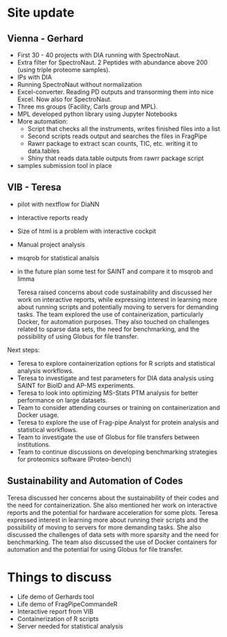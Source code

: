 # Site update

## Vienna - Gerhard
- First 30 - 40 projects with DIA running with SpectroNaut.
- Extra filter for SpectroNaut. 2 Peptides with abundance above 200 (using triple proteome samples).
- IPs with DIA
- Running SpectroNaut without normalization
- Excel-converter. Reading PD outputs and transorming them into nice Excel. Now also for SpectroNaut.
- Three ms groups (Facility, Carls group and MPL).
- MPL developed python library using Jupyter Notebooks
- More automation:
  * Script that checks all the instruments, writes finished files into a list
  * Second scripts reads output and searches the files in FragPipe
  * Rawrr package to extract scan counts, TIC, etc. writing it to data.tables
  * Shiny that reads data.table outputs from rawrr package script
- samples submission tool in place

## VIB - Teresa
- pilot with nextflow for DiaNN
- Interactive reports ready
- Size of html is a problem with interactive cockpit
- Manual project analysis
- msqrob for statistical analsis
- in the future plan some test for SAINT and compare it to msqrob and limma

  Teresa raised concerns about code sustainability and discussed her work on interactive reports, while expressing interest in learning more about running scripts and potentially moving to servers for demanding tasks. The team explored the use of containerization, particularly Docker, for automation purposes. They also touched on challenges related to sparse data sets, the need for benchmarking, and the possibility of using Globus for file transfer.

Next steps:
- Teresa to explore containerization options for R scripts and statistical analysis workflows.
- Teresa to investigate and test parameters for DIA data analysis using SAINT for BioID and AP-MS experiments.
- Teresa to look into optimizing MS-Stats PTM analysis for better performance on large datasets.
- Team to consider attending courses or training on containerization and Docker usage.
- Teresa to explore the use of Frag-pipe Analyst for protein analysis and statistical workflows.
- Team to investigate the use of Globus for file transfers between institutions.
- Team to continue discussions on developing benchmarking strategies for proteomics software (Proteo-bench)

## Sustainability and Automation of Codes
Teresa discussed her concerns about the sustainability of their codes and the need for containerization. She also mentioned her work on interactive reports and the potential for hardware acceleration for some plots. Teresa expressed interest in learning more about running their scripts and the possibility of moving to servers for more demanding tasks. She also discussed the challenges of data sets with more sparsity and the need for benchmarking. The team also discussed the use of Docker containers for automation and the potential for using Globus for file transfer.



# Things to discuss
- Life demo of Gerhards tool
- Life demo of FragPipeCommandeR
- Interactive report from VIB
- Containerization of R scripts
- Server needed for statistical analysis
